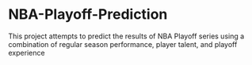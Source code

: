 # NBA-Playoff-Prediction
This project attempts to predict the results of NBA Playoff series using a combination of regular season performance, player talent, and playoff experience
